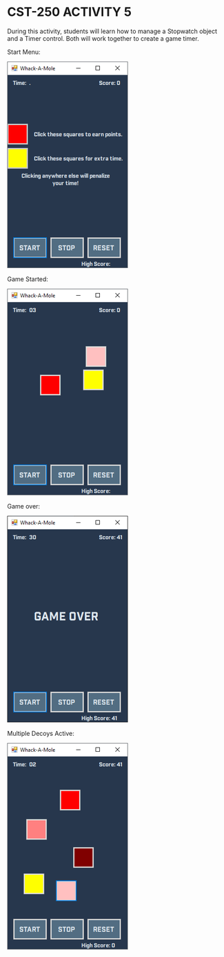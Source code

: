 # CST-250 ACTIVITY 5


During this activity, students will learn how to manage a Stopwatch object and a Timer control. Both will work together to create a game timer.


Start Menu:

![alt text](https://raw.githubusercontent.com/JLAGCU/CST-250-Activity-5/main/Images/Windows%20Form%201.png)


Game Started:

![alt text](https://raw.githubusercontent.com/JLAGCU/CST-250-Activity-5/main/Images/Windows%20Form%202.png)


Game over:

![alt text](https://raw.githubusercontent.com/JLAGCU/CST-250-Activity-5/main/Images/Windows%20Form%203.png)


Multiple Decoys Active:

![alt text](https://raw.githubusercontent.com/JLAGCU/CST-250-Activity-5/main/Images/Windows%20Form%204.png)